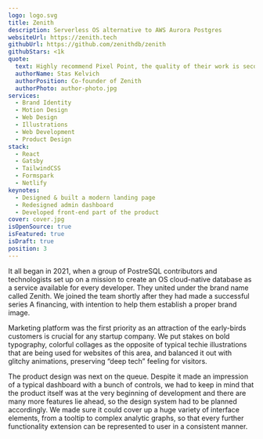 ```yaml
---
logo: logo.svg
title: Zenith
description: Serverless OS alternative to AWS Aurora Postgres
websiteUrl: https://zenith.tech
githubUrl: https://github.com/zenithdb/zenith
githubStars: <1k
quote:
  text: Highly recommend Pixel Point, the quality of their work is second to none. Zenith’s new website looks absolutely fantastic and we’re already getting praised from new clients. The staff is very helpful and prompt to all your needs. Thank you all!
  authorName: Stas Kelvich
  authorPosition: Co-founder of Zenith
  authorPhoto: author-photo.jpg
services:
  - Brand Identity
  - Motion Design
  - Web Design
  - Illustrations
  - Web Development
  - Product Design
stack:
  - React
  - Gatsby
  - TailwindCSS
  - Formspark
  - Netlify
keynotes:
  - Designed & built a modern landing page
  - Redesigned admin dashboard
  - Developed front-end part of the product
cover: cover.jpg
isOpenSource: true
isFeatured: true
isDraft: true
position: 3
---
```


It all began in 2021, when a group of PostreSQL contributors and technologists set up on a mission to create an OS cloud-native database as a service available for every developer. They united under the brand name called Zenith. We joined the team shortly after they had made a successful series A financing, with intention to help them establish a proper brand image.

Marketing platform was the first priority as an attraction of the early-birds customers is crucial for any startup company. We put stakes on bold typography, colorful collages as the opposite of typical techie illustrations that are being used for websites of this area, and balanced it out with glitchy animations, preserving “deep tech” feeling for visitors.

The product design was next on the queue. Despite it made an impression of a typical dashboard with a bunch of controls, we had to keep in mind that the product itself was at the very beginning of development and there are many more features lie ahead, so the design system had to be planned accordingly. We made sure it could cover up a huge variety of interface elements, from a tooltip to complex analytic graphs, so that every further functionality extension can be represented to user in a consistent manner.

